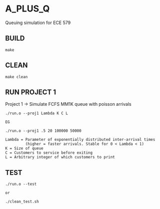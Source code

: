 # A_PLUS_Q
Queuing simulation for ECE 579 

## BUILD
```
make
```

## CLEAN
```
make clean
```

## RUN PROJECT 1
Project 1 -> Simulate FCFS MM1K queue with poisson arrivals
```
./run.o --proj1 Lambda K C L

EG

./run.o --proj1 .5 20 100000 50000

Lambda = Parameter of exponentially distributed inter-arrival times 
         (higher = faster arrivals. Stable for 0 < Lambda < 1)
K = Size of queue
C = Customers to service before exiting
L = Arbitrary integer of which customers to print
```

## TEST
```
./run.o --test

or

./clean_test.sh
```

